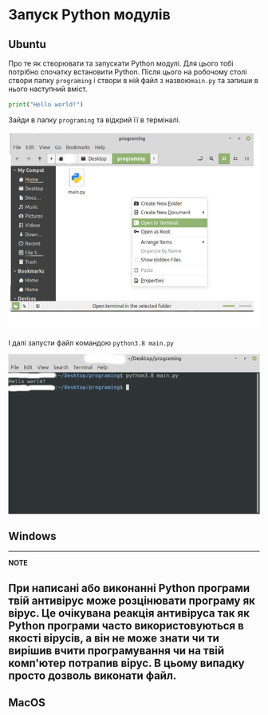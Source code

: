 # Запуск Python модулів

## Ubuntu
Про те як створювати та запускати Python модулі. Для цього тобі потрібно спочатку встановити
Python. Після цього на робочому столі  створи папку `programing` і створи в ній файл з назвою`main.py`
та запиши в нього наступний вміст.
```python
print("Hello world!")
```

Зайди в папку `programing` та відкрий її в терміналі.


![](img/ub_terminal_in_folder.png)

І далі запусти файл командою `python3.8 main.py`


![](img/ub_run_main.png)

## Windows
---
**NOTE**

При написані або виконанні Python програми твій антивірус може розцінювати програму як вірус.
Це очікувана реакція антивіруса так як Python програми часто використовуються в якості вірусів, а він не може знати чи ти вирішив
вчити програмування чи на твій комп'ютер потрапив вірус.
В цьому випадку просто дозволь виконати файл.
---

## MacOS
